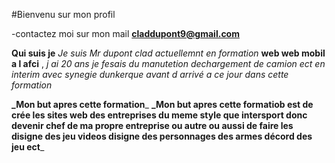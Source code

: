 #Bienvenu sur mon profil 

-contactez moi sur mon mail **claddupont9@gmail.com** 

**Qui suis je**
_Je suis Mr dupont clad actuellemnt en formation_ **web web mobil a l afci** , _j ai 20 ans je fesais du manutetion dechargement de camion ect en interim avec synegie dunkerque avant d arrivé a ce jour dans cette formation_

**_Mon but apres cette formation**_
**_Mon but apres cette formatiob est de crée les sites web des entreprises du meme style que intersport donc devenir chef de ma propre entreprise ou autre ou aussi de faire les disigne des jeu videos disigne des personnages des armes décord des jeu ect**_ 
 
